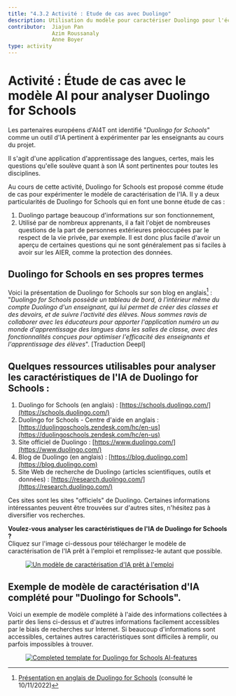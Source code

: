 ```yaml
---
title: "4.3.2 Activité : Etude de cas avec Duolingo"
description: Utilisation du modèle pour caractériser Duolingo pour l'école
contributor:  Jiajun Pan
              Azim Roussanaly
              Anne Boyer
type: activity
---
```


# Activité : Étude de cas avec le modèle AI pour analyser Duolingo for Schools

Les partenaires européens d'AI4T ont identifié "*Duolingo for Schools*" comme un outil d'IA pertinent à expérimenter par les enseignants au cours du projet.

Il s'agit d'une application d'apprentissage des langues, certes, mais les questions qu'elle soulève quant à son IA sont pertinentes pour toutes les disciplines.

Au cours de cette activité, Duolingo for Schools est proposé comme étude de cas pour expérimenter le modèle de caractérisation de l'IA. Il y a deux particularités de Duolingo for Schools qui en font une bonne étude de cas :

1. Duolingo partage beaucoup d'informations sur son fonctionnement,
2. Utilisé par de nombreux apprenants, il a fait l'objet de nombreuses questions de la part de personnes extérieures préoccupées par le respect de la vie privée, par exemple. Il est donc plus facile d'avoir un aperçu de certaines questions qui ne sont généralement pas si faciles à avoir sur les AIER, comme la protection des données.

## Duolingo for Schools en ses propres termes

Voici la présentation de Duolingo for Schools sur son blog en anglais[^1] : "*Duolingo for Schools possède un tableau de bord, à l'intérieur même du compte Duolingo d'un enseignant, qui lui permet de créer des classes et des devoirs, et de suivre l'activité des élèves. Nous sommes ravis de collaborer avec les éducateurs pour apporter l'application numéro un au monde d'apprentissage des langues dans les salles de classe, avec des fonctionnalités conçues pour optimiser l'efficacité des enseignants et l'apprentissage des élèves*". [Traduction Deepl]

## Quelques ressources utilisables pour analyser les caractéristiques de l'IA de Duolingo for Schools :

1. Duolingo for Schools (en anglais) : [https://schools.duolingo.com/](https://schools.duolingo.com/)
2. Duolingo for Schools - Centre d'aide en anglais : [https://duolingoschools.zendesk.com/hc/en-us](https://duolingoschools.zendesk.com/hc/en-us)
3. Site officiel de Duolingo : [https://www.duolingo.com/](https://www.duolingo.com/)
4. Blog de Duolingo (en anglais) : [https://blog.duolingo.com](https://blog.duolingo.com)
5. Site Web de recherche de Duolingo (articles scientifiques, outils et données) : [https://research.duolingo.com/](https://research.duolingo.com/)

Ces sites sont les sites "officiels" de Duolingo. Certaines informations intéressantes peuvent être trouvées sur d'autres sites, n'hésitez pas à diversifier vos recherches.

**Voulez-vous analyser les caractéristiques de l'IA de Duolingo for Schools ?**  
Cliquez sur l'image ci-dessous pour télécharger le modèle de caractérisation de l'IA prêt à l'emploi et remplissez-le autant que possible.
<a href="Documents/AI4T-Template-Ready-to-use-fr.pdf" target="_blank">
<figure>
  <img src="Images/Ready-To-Use-AI-Template.png" alt="Un modèle de caractérisation d'IA prêt à l'emploi"/>
</figure></a>

## Exemple de modèle de caractérisation d'IA complété pour "Duolingo for Schools".

Voici un exemple de modèle complété à l'aide des informations collectées à partir des liens ci-dessus et d'autres informations facilement accessibles par le biais de recherches sur Internet.
Si beaucoup d'informations sont accessibles, certaines autres caractéristiques sont difficiles à remplir, ou parfois impossibles à trouver.

<a href="Documents/AI4T-Template-Case-study-Duolingo-fr.pdf" target="_blank">
<figure>
  <img src="Images/Template-Duolingo-for-School.png" alt="Completed template for Duolingo for Schools AI-features"/>
</figure></a>

[^1]: [Présentation en anglais de Duolingo for Schools](https://blog.duolingo.com/duolingo-for-schools/)
 (consulté le 10/11/2022)
